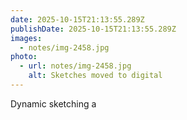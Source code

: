 ```yaml
---
date: 2025-10-15T21:13:55.289Z
publishDate: 2025-10-15T21:13:55.289Z
images:
  - notes/img-2458.jpg
photo:
  - url: notes/img-2458.jpg
    alt: Sketches moved to digital
---
```


Dynamic sketching a
